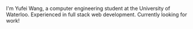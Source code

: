 I'm Yufei Wang, a computer engineering student at the University of Waterloo. 
Experienced in full stack web development. 
Currently looking for work!
